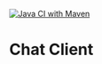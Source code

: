 [![Java CI with Maven](https://github.com/Rubstubs/ChatClient/actions/workflows/maven.yml/badge.svg)](https://github.com/Rubstubs/ChatClient/actions/workflows/maven.yml)

# Chat Client
